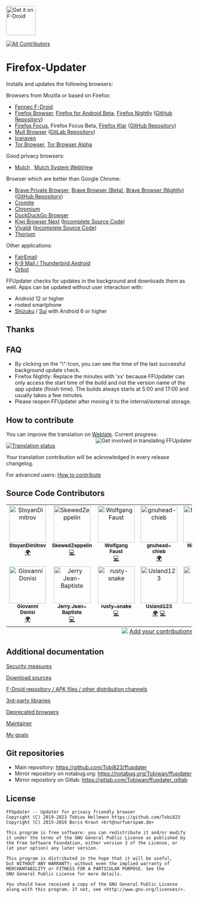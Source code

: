 [<img src="https://f-droid.org/badge/get-it-on.png" alt="Get it on F-Droid" height="80">](https://f-droid.org/app/de.marmaro.krt.ffupdater)
<!-- ALL-CONTRIBUTORS-BADGE:START - Do not remove or modify this section -->
[![All Contributors](https://img.shields.io/badge/all_contributors-14-orange.svg?style=flat-square)](#contributors-)
<!-- ALL-CONTRIBUTORS-BADGE:END -->

# Firefox-Updater

Installs and updates the following browsers:

Browsers from Mozilla or based on Firefox:

- [Fennec F-Droid](https://f-droid.org/packages/org.mozilla.fennec_fdroid/)
- [Firefox Browser](https://play.google.com/store/apps/details?id=org.mozilla.firefox),
  [Firefox for Android Beta](https://play.google.com/store/apps/details?id=org.mozilla.firefox_beta),
  [Firefox Nightly](https://play.google.com/store/apps/details?id=org.mozilla.firefox)
  ([GitHub Repository](https://github.com/mozilla-mobile/fenix))
- [Firefox Focus](https://play.google.com/store/apps/details?id=org.mozilla.focus), Firefox Focus Beta,
  [Firefox Klar](https://play.google.com/store/apps/details?id=org.mozilla.klar)
  ([GitHub Repository](https://github.com/mozilla-mobile/focus-android))
- [Mull Browser](https://divestos.org/index.php?page=our_apps)
  ([GitLab Repository](https://gitlab.com/divested-mobile/mull-fenix))
- [Iceraven](https://github.com/fork-maintainers/iceraven-browser)
- [Tor Browser](https://www.torproject.org/download),
  [Tor Browser Alpha](https://www.torproject.org/download/alpha/)

Good privacy browsers:

- [Mulch](https://divestos.org/pages/our_apps#mull)
  , [Mulch System WebView](https://divestos.org/pages/our_apps#mull)

Browser which are better than Google Chrome:

- [Brave Private Browser](https://play.google.com/store/apps/details?id=com.brave.browser&hl=en_US),
  [Brave Browser (Beta)](https://play.google.com/store/apps/details?id=com.brave.browser_beta&gl=US),
  [Brave Browser (Nightly)](https://play.google.com/store/apps/details?id=com.brave.browser_nightly&gl=US)
  ([GitHub Repository](https://github.com/brave/brave-browser))
- [Cromite](https://github.com/uazo/cromite)
- [Chromium](https://www.chromium.org/chromium-projects/)
- [DuckDuckGo Browser](https://github.com/duckduckgo/Android)
- [Kiwi Browser Next](https://github.com/kiwibrowser/src.next) ([Incomplete Source Code](https://github.com/kiwibrowser/src.next/issues/1028))
- [Vivaldi](https://vivaldi.com/download/) ([Incomplete Source Code](https://vivaldi.com/source/))
- [Thorium](https://github.com/Alex313031/Thorium-Android)

Other applications:

- [FairEmail](https://github.com/M66B/FairEmail)
- [K-9 Mail / Thunderbird Android](https://github.com/k9mail/k9mail.app)
- [Orbot](https://github.com/guardianproject/orbot)

FFUpdater checks for updates in the background and downloads them as well. Apps can be updated without user
interaction with:

- Android 12 or higher
- rooted smartphone
- [Shizuku](https://shizuku.rikka.app/) / [Sui](https://github.com/RikkaApps/Sui) with Android 6 or higher

## Thanks

## FAQ

- By clicking on the "i"-Icon, you can see the time of the last successful background update check.
- Firefox Nightly: Replace the minutes with 'xx' because FFUpdater can only access the start time of the build
  and not the version name of the app update (finish time). The builds always starts at 5:00 and 17:00 and
  usually takes a few minutes.
- Please reopen FFUpdater after moving it to the internal/external storage.

## How to contribute

You can improve the translation on [Weblate](https://hosted.weblate.org/projects/ffupdater). Current progress:
[<img align="right" src="https://hosted.weblate.org/widgets/ffupdater/-/287x66-white.png" alt="Get involved in translating FFUpdater" />](https://hosted.weblate.org/engage/ffupdater/?utm_source=widget)

[![Translation status](https://hosted.weblate.org/widgets/ffupdater/-/multi-auto.svg)](https://hosted.weblate.org/engage/ffupdater/?utm_source=widget)

Your translation contribution will be acknowledged in every release changelog.

For advanced users: [How to contribute](HOW_TO_CONTRIBUTE.md)

## Source Code Contributors

<!-- ALL-CONTRIBUTORS-LIST:START - Do not remove or modify this section -->
<!-- prettier-ignore-start -->
<!-- markdownlint-disable -->
<table>
  <tbody>
    <tr>
      <td align="center" valign="top" width="14.28%"><a href="https://github.com/StoyanDimitrov"><img src="https://avatars.githubusercontent.com/u/10962709?v=4?s=100" width="100px;" alt="StoyanDimitrov"/><br /><sub><b>StoyanDimitrov</b></sub></a><br /><a href="#translation-StoyanDimitrov" title="Translation">🌍</a></td>
      <td align="center" valign="top" width="14.28%"><a href="https://github.com/SkewedZeppelin"><img src="https://avatars.githubusercontent.com/u/8296104?v=4?s=100" width="100px;" alt="SkewedZeppelin"/><br /><sub><b>SkewedZeppelin</b></sub></a><br /><a href="https://github.com/Tobi823/ffupdater/commits?author=SkewedZeppelin" title="Code">💻</a></td>
      <td align="center" valign="top" width="14.28%"><a href="http://www.linestarve.com/"><img src="https://avatars.githubusercontent.com/u/2261204?v=4?s=100" width="100px;" alt="Wolfgang Faust"/><br /><sub><b>Wolfgang Faust</b></sub></a><br /><a href="https://github.com/Tobi823/ffupdater/commits?author=wolfgang42" title="Code">💻</a></td>
      <td align="center" valign="top" width="14.28%"><a href="https://github.com/gnuhead-chieb"><img src="https://avatars.githubusercontent.com/u/41156994?v=4?s=100" width="100px;" alt="gnuhead-chieb"/><br /><sub><b>gnuhead-chieb</b></sub></a><br /><a href="#translation-gnuhead-chieb" title="Translation">🌍</a></td>
      <td align="center" valign="top" width="14.28%"><a href="https://github.com/Nickoriginal"><img src="https://avatars.githubusercontent.com/u/85299944?v=4?s=100" width="100px;" alt="Nickoriginal"/><br /><sub><b>Nickoriginal</b></sub></a><br /><a href="https://github.com/Tobi823/ffupdater/commits?author=Nickoriginal" title="Documentation">📖</a></td>
      <td align="center" valign="top" width="14.28%"><a href="https://github.com/motuzj"><img src="https://avatars.githubusercontent.com/u/30744041?v=4?s=100" width="100px;" alt="Juraj Motuz"/><br /><sub><b>Juraj Motuz</b></sub></a><br /><a href="#translation-motuzj" title="Translation">🌍</a></td>
      <td align="center" valign="top" width="14.28%"><a href="https://github.com/metezd"><img src="https://avatars.githubusercontent.com/u/37701679?v=4?s=100" width="100px;" alt="metezd"/><br /><sub><b>metezd</b></sub></a><br /><a href="#translation-metezd" title="Translation">🌍</a></td>
    </tr>
    <tr>
      <td align="center" valign="top" width="14.28%"><a href="https://github.com/gdonisi"><img src="https://avatars.githubusercontent.com/u/82442402?v=4?s=100" width="100px;" alt="Giovanni Donisi"/><br /><sub><b>Giovanni Donisi</b></sub></a><br /><a href="#translation-gdonisi" title="Translation">🌍</a></td>
      <td align="center" valign="top" width="14.28%"><a href="https://github.com/jerryjean"><img src="https://avatars.githubusercontent.com/u/17931090?v=4?s=100" width="100px;" alt="Jerry Jean-Baptiste"/><br /><sub><b>Jerry Jean-Baptiste</b></sub></a><br /><a href="https://github.com/Tobi823/ffupdater/commits?author=jerryjean" title="Code">💻</a></td>
      <td align="center" valign="top" width="14.28%"><a href="https://github.com/rusty-snake"><img src="https://avatars.githubusercontent.com/u/41237666?v=4?s=100" width="100px;" alt="rusty-snake"/><br /><sub><b>rusty-snake</b></sub></a><br /><a href="https://github.com/Tobi823/ffupdater/commits?author=rusty-snake" title="Code">💻</a></td>
      <td align="center" valign="top" width="14.28%"><a href="https://github.com/Usland123"><img src="https://avatars.githubusercontent.com/u/72984028?v=4?s=100" width="100px;" alt="Usland123"/><br /><sub><b>Usland123</b></sub></a><br /><a href="#translation-Usland123" title="Translation">🌍</a> <a href="https://github.com/Tobi823/ffupdater/commits?author=Usland123" title="Code">💻</a></td>
      <td align="center" valign="top" width="14.28%"><a href="https://github.com/e406hsy"><img src="https://avatars.githubusercontent.com/u/47596290?v=4?s=100" width="100px;" alt="홍순용"/><br /><sub><b>홍순용</b></sub></a><br /><a href="https://github.com/Tobi823/ffupdater/commits?author=e406hsy" title="Code">💻</a></td>
      <td align="center" valign="top" width="14.28%"><a href="https://github.com/ubergeek77"><img src="https://avatars.githubusercontent.com/u/3455585?v=4?s=100" width="100px;" alt="ubergeek77"/><br /><sub><b>ubergeek77</b></sub></a><br /><a href="https://github.com/Tobi823/ffupdater/commits?author=ubergeek77" title="Documentation">📖</a></td>
      <td align="center" valign="top" width="14.28%"><a href="https://github.com/guy-teube"><img src="https://avatars.githubusercontent.com/u/18379228?v=4?s=100" width="100px;" alt="guy-teube"/><br /><sub><b>guy-teube</b></sub></a><br /><a href="#translation-guy-teube" title="Translation">🌍</a></td>
    </tr>
  </tbody>
  <tfoot>
    <tr>
      <td align="center" size="13px" colspan="7">
        <img src="https://raw.githubusercontent.com/all-contributors/all-contributors-cli/1b8533af435da9854653492b1327a23a4dbd0a10/assets/logo-small.svg">
          <a href="https://all-contributors.js.org/docs/en/bot/usage">Add your contributions</a>
        </img>
      </td>
    </tr>
  </tfoot>
</table>

<!-- markdownlint-restore -->
<!-- prettier-ignore-end -->

<!-- ALL-CONTRIBUTORS-LIST:END -->

## Additional documentation

[Security measures](docs/security_measures.md)

[Download sources](docs/download_sources.md)

[F-Droid repository / APK files / other distribution channels](docs/other_distribution_channels.md)

[3rd-party libraries](docs/3rd_party_libraries.md)

[Deprecated browsers](docs/deprecated_browsers.md)

[Maintainer](docs/maintainer.md)

[My goals](GOALS.md)

## Git repositories

- Main repository: https://github.com/Tobi823/ffupdater
- Mirror repository on notabug.org: https://notabug.org/Tobiwan/ffupdater
- Mirror repository on Gitlab: https://gitlab.com/Tobiwan/ffupdater_gitlab

## License

````
FFUpdater -- Updater for privacy friendly browser
Copyright (C) 2019-2023 Tobias Hellmann https://github.com/Tobi823
Copyright (C) 2015-2019 Boris Kraut <krt@nurfuerspam.de>

This program is free software: you can redistribute it and/or modify
it under the terms of the GNU General Public License as published by
the Free Software Foundation, either version 3 of the License, or
(at your option) any later version.

This program is distributed in the hope that it will be useful,
but WITHOUT ANY WARRANTY; without even the implied warranty of
MERCHANTABILITY or FITNESS FOR A PARTICULAR PURPOSE. See the
GNU General Public License for more details.

You should have received a copy of the GNU General Public License
along with this program. If not, see <http://www.gnu.org/licenses/>.
````